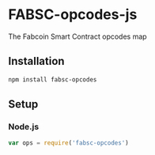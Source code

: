 # FABSC-opcodes-js
The Fabcoin Smart Contract opcodes map

## Installation
``` bash
npm install fabsc-opcodes
```

## Setup
### Node.js
``` javascript
var ops = require('fabsc-opcodes')
```